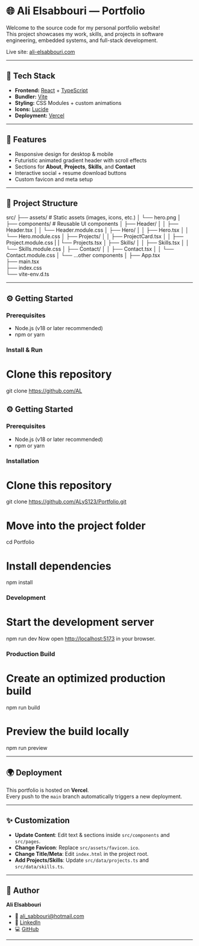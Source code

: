 # 🌐 Ali Elsabbouri — Portfolio

Welcome to the source code for my personal portfolio website!  
This project showcases my work, skills, and projects in software engineering, embedded systems, and full-stack development.  

Live site: [ali-elsabbouri.com](https://ali-elsabbouri.com)

---

## 🚀 Tech Stack
- **Frontend:** [React](https://reactjs.org/) + [TypeScript](https://www.typescriptlang.org/)  
- **Bundler:** [Vite](https://vitejs.dev/)  
- **Styling:** CSS Modules + custom animations  
- **Icons:** [Lucide](https://lucide.dev/)  
- **Deployment:** [Vercel](https://vercel.com/)  

---

## 📸 Features
- Responsive design for desktop & mobile  
- Futuristic animated gradient header with scroll effects  
- Sections for **About**, **Projects**, **Skills**, and **Contact**  
- Interactive social + resume download buttons  
- Custom favicon and meta setup  

---

## 📂 Project Structure
src/
 ├── assets/                    # Static assets (images, icons, etc.)
 │   └── hero.png
 │   
 ├── components/                # Reusable UI components
 │   ├── Header/
 │   │   ├── Header.tsx
 │   │   └── Header.module.css
 │   ├── Hero/
 │   │   ├── Hero.tsx
 │   │   └── Hero.module.css
 │   ├── Projects/
 │   │   ├── ProjectCard.tsx
 │   │   ├── Project.module.css
 |   |   └── Projects.tsx
 │   ├── Skills/
 │   │   ├── Skills.tsx
 │   │   └── Skills.module.css
 │   ├── Contact/
 │   │   ├── Contact.tsx
 │   │   └── Contact.module.css
 │   └── ...other components
 │
 ├── App.tsx                    
 ├── main.tsx                   
 ├── index.css                  
 └── vite-env.d.ts

---

## ⚙️ Getting Started

### Prerequisites
- Node.js (v18 or later recommended)
- npm or yarn

### Install & Run

# Clone this repository
git clone https://github.com/AL

## ⚙️ Getting Started

### Prerequisites
- Node.js (v18 or later recommended)
- npm or yarn

### Installation

# Clone this repository
git clone https://github.com/ALyS123/Portfolio.git

# Move into the project folder
cd Portfolio

# Install dependencies
npm install

### Development

# Start the development server
npm run dev
Now open [http://localhost:5173](http://localhost:5173) in your browser.

### Production Build

# Create an optimized production build
npm run build

# Preview the build locally
npm run preview

---

## 🌍 Deployment
This portfolio is hosted on **Vercel**.  
Every push to the `main` branch automatically triggers a new deployment.  

---

## ✨ Customization
- **Update Content**: Edit text & sections inside `src/components` and `src/pages`.  
- **Change Favicon**: Replace `src/assets/favicon.ico`.  
- **Change Title/Meta**: Edit `index.html` in the project root.  
- **Add Projects/Skills**: Update `src/data/projects.ts` and `src/data/skills.ts`.  

---

## 👤 Author
**Ali Elsabbouri**  
- 📧 [ali_sabbouri@hotmail.com](mailto:ali_sabbouri@hotmail.com)  
- 💼 [LinkedIn](https://www.linkedin.com/in/ali-elsabbouri-260458312/)  
- 💻 [GitHub](https://github.com/ALyS123)  

---